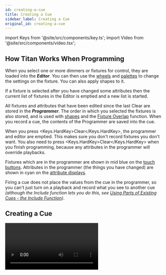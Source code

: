 ```yaml
---
id: creating-a-cue
title: Creating a Cue
sidebar_label: Creating a Cue
original_id: creating-a-cue
---
```


import Keys from '@site/src/components/key.ts';
import Video from '@site/src/components/video.tsx';

How Titan Works When Programming
--------------------------------

When you select one or more dimmers or fixtures for control, they are
loaded into the <strong><em>Editor</em></strong>. You can then use the 
[wheels](../controlling-fixtures/using-the-select-buttons-and-wheels.md#changing-attributes-using-the-wheels)
and [palettes](../palettes.md) to
change the settings on the fixture. You can also apply shapes to it.

If a fixture is selected after you have changed some attributes then the
current list of fixtures in the Editor is emptied and a new list is
started.

All fixtures and attributes that have been edited since the last Clear
are stored in the <strong><em>Programmer</em></strong>. The order in which you selected the
fixtures is also stored, and is used with [shapes](../effects.md) and the
[Fixture Overlap](cue-timing.md#setting-fade-times-and-overlap-for-a-cue)
function. When you record a cue, the contents of the Programmer are
saved into the cue.

When you press <Keys.HardKey>Clear</Keys.HardKey>, the programmer and editor are emptied. This
makes sure you don't record fixtures you don't want. You also need to
press <Keys.HardKey>Clear</Keys.HardKey> when you finish programming, because any attributes in
the programmer will override playbacks.

Fixtures which are in the programmer are shown in mid blue on the [touch
buttons](../controlling-fixtures/using-the-select-buttons-and-wheels.md#selecting-fixtures-and-dimmers-for-control).
Attributes in the programmer (the things you have changed) are
shown in cyan on the [attribute displays](../controlling-fixtures/using-the-select-buttons-and-wheels.md#attribute-wheel-display).

Firing a cue does not place the values from the cue in the programmer,
so you can't just turn on a playback and record what you see to another
cue *(although the Include function lets you do this, see
[Using Parts of Existing Cues - the Include Function](editing-cues.md#using-parts-of-existing-cues-the-include-function))*.

Creating a Cue
--------------

<Video videoId="X5g6DMVwlZU" title="Creating a Cue" />

1. Press <Keys.HardKey>Clear</Keys.HardKey> to clear the programmer.


*This ensures that you are starting with a clean slate.*

2. Set up the look using the fixtures. You can save shapes in a cue.
Remember that only fixtures which are selected or have been modified
will be saved in the cue (in <Keys.SoftKey>Record by Fixture</Keys.SoftKey> mode).

3. Press the <Keys.HardKey>Record</Keys.HardKey> button *(<Keys.HardKey>Record Cue</Keys.HardKey> on Pearl Expert)*.

4. Press the <strong>Swop</strong> button of an empty Playback to record the cue. The
handles where you can record the cue will flash. You can also record a
cue onto a touch button in the Playbacks window.

5. Press <Keys.HardKey>Clear</Keys.HardKey> to clear the programmer

Other useful things to know about recording cues:

-   Cues can be recorded to any fader, the macro/executor buttons or the
    on-screen Playbacks window.

-   <Keys.SoftKey>Record Mode</Keys.SoftKey> lets you select:
    -   <Keys.SoftKey>Record By Fixture</Keys.SoftKey> - All attributes of any modified or selected
    fixture are saved
    -   <Keys.SoftKey>Record By Channel</Keys.SoftKey> - Only modified attributes are saved
    -   <Keys.SoftKey>Record Stage</Keys.SoftKey> - All fixtures with a non-zero dimmer channel are saved
    -   <Keys.SoftKey>Quick Build</Keys.SoftKey> - see [next section](#quick-build-cues)

-   <Keys.SoftKey>Record By Channel</Keys.SoftKey> is useful if you want to layer multiple cues to
    create an effect.

-   If you are recording a lot of cues, you can press <Keys.HardKey>Menu Latch</Keys.HardKey> to
    keep the Record Cue menu active. Press <Keys.HardKey>Exit</Keys.HardKey> to leave Record Cue
    mode.

-   The screen immediately above each fader shows a legend for the
    playback. To set this, from the top-level menu press <Keys.SoftKey>Set Legend</Keys.SoftKey>, 
    then the playback <strong>Swop</strong> button (or the touch select button), then enter a legend on the
    keyboard or draw a picture legend. Press <Keys.HardKey>Enter</Keys.HardKey> to store it. *If
    the fader or button does not have an associated screen you will have
    to resort to the old fashioned method of white tape and Sharpie.*

![Playbacks stored on playback faders](/docs/images/Playbacks-stored-on-playback-faders.png)

-   A Static Playbacks workspace is available to show the contents of
    the macro/executor buttons and (on the Tiger Touch) the 10 static
    playback faders.

Quick Build Cues
----------------

Setting <Keys.SoftKey>Record Mode</Keys.SoftKey> to <strong>Quick Build</strong> allows you to build a cue from
existing playbacks or palettes (you can also use the
[Include function](editing-cues.md#using-parts-of-existing-cues-the-include-function) to
do this).

After setting the record mode to Quick Build, the console will wait for
you to select playbacks or palettes.

To insert specific fixtures from a palette or playback, select the
fixtures first and then select the palette or playback.

Press <Keys.SoftKey>OK</Keys.SoftKey> once you have selected all the playbacks or palettes
required.

Using Shapes/Effects in Cues
----------------------------

As you would expect, any [shapes or Pixel Mapper effects](../effects.md) you have set up
will be saved as part of the cue.

You can create a cue which contains a shape with no base reference
values; a shape cue like this can then be fired with other cues to
overlay the shape on the cue and give you instant effects based around
the settings in that cue. When recording the cue, use <strong>Record by Channel</strong>
mode or use the ["Off" function](editing-cues.md#removing-attributes-from-cues-using-off)
to remove the other attributes from the programmer.

Blind Mode
----------

Blind mode allows you to program cues without affecting the current look
on the stage. This can be very useful for making changes during a live
show. Your changes are still shown in the
[Visualiser window](../capture-visualiser.md).

To put the console into blind mode, just press the <Keys.HardKey>Blind</Keys.HardKey> button *(on
consoles without a dedicated button, hold down <Keys.HardKey>Avo</Keys.HardKey> and select the
<Keys.SoftKey>Blind</Keys.SoftKey> option)*.

If you want to preview a playback on the visualiser without affecting
the stage, playbacks can be set to Blind mode using <Keys.SoftKey>Playback
Options</Keys.SoftKey>. To quickly set a playback to blind mode, hold <Keys.HardKey>Blind</Keys.HardKey> and
press the playback <strong>select</strong> button. Repeat to make it Live again.

You can fade your blind state to the live output by typing in a fade
time number then pressing <Keys.HardKey>Blind</Keys.HardKey>. This allows you to recall several
palettes together, or create a live state to be output without needing
to save it to a cue.

Recording Cue with a Mask
-------------------------

You can set a mask when recording a cue so that only certain attributes
are recorded, the same as you can when
[recording a palette](../palettes/creating-palettes.md#storing-a-palette). In the
Record menu, select the <Keys.SoftKey>Set Mask</Keys.SoftKey> option.

There is an additional option <Keys.SoftKey>Clear Record Mask</Keys.SoftKey>, if this is enabled
the mask will automatically be cleared after this record operation. This
is good to stop you accidentally leaving the mask set and causing havoc
with future cues.

Convert Cue to Chase or Cue List
--------------------------------

If you want to convert an existing cue into [chase](../chases.md) or 
[cue list](../cue-lists.md) by adding
further steps, press <Keys.HardKey>Record</Keys.HardKey>, select the cue, then select <Keys.SoftKey>Convert
to Chase</Keys.SoftKey> (or Cue List). The existing cue will become cue 1 and the
contents of the programmer will become a new cue 2.